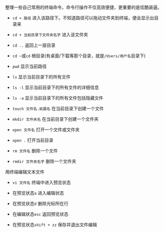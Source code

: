 整理一些自己常用的终端命令，命令行操作不仅高效便捷，更重要的是炫酷装逼。

- `cd + 路径` 进入该路径下。不知道路径可以拖动文件夹到终端，便会显示出目录来

- `cd + 当前目录下文件夹名字` 进入该文件夹

- `cd ..` 返回上一层目录 

- `cd ~`或`cd` 根目录(有桌面/下载等那个目录，就是`/Users/用户名`目录下)

- `pwd` 显示当前路径

- `ls` 显示当前目录下的所有文件

- `ls -l` 显示当前目录下的所有文件的详细信息

- `ls -a` 显示当前目录下的所有文件包括隐藏文件

- `touch 文件名.拓展名` 在当前目录下创建一个文件

- `mkdir 文件夹名` 在当前目录下创建一个文件夹

- `open 文件名` 打开一个文件或文件夹

- `open .` 打开当前目录

- `rm 文件名` 删除一个文件

- `rmdir 文件夹名字` 删除一个文件夹


用终端编辑文本文件

- `vi 文件名` 终端中进入预览状态

- 在预览状态`a` 进入编辑状态

- 在预览状态`d` 删除光标所在行

- 在编辑状态`esc` 返回预览状态

- 在预览状态`shift + zz` 保存并退出文件编辑




